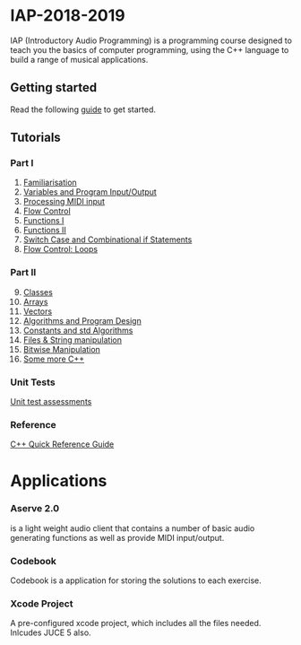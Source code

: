 # IAP-2018-2019

IAP (Introductory Audio Programming) is a programming course designed to teach you the basics of computer programming, using the C++ language to build a range of musical applications.

## Getting started

Read the following <a href="https://github.com/uwePhillPhelps/IAP-2019-2020/blob/master/Tutorials/Getting%20Started.md">guide</a> to get started.


## Tutorials

### Part I
1.  <a href="https://github.com/uwePhillPhelps/IAP-2019-2020/blob/master/Tutorials/Part%201/1%20-%20Familiarisation.md">Familiarisation</a>
2.  <a href="https://github.com/uwePhillPhelps/IAP-2019-2020/blob/master/Tutorials/Part%201/2%20-%20Variables%20and%20IO.md">Variables and Program Input/Output</a>
3.  <a href="https://github.com/uwePhillPhelps/IAP-2019-2020/blob/master/Tutorials/Part%201/3%20-%20Processing%20MIDI%20Input.md">Processing MIDI input</a>
4.  <a href="https://github.com/uwePhillPhelps/IAP-2019-2020/blob/master/Tutorials/Part%201/4%20-%20Flow%20Control.md">Flow Control</a>
5.  <a href="https://github.com/uwePhillPhelps/IAP-2019-2020/blob/master/Tutorials/Part%201/5%20-%20Functions.md">Functions I</a>
6.  <a href="https://github.com/uwePhillPhelps/IAP-2019-2020/blob/master/Tutorials/Part%201/6%20-%20Functions%20II.md">Functions II</a>
7.  <a href="https://github.com/uwePhillPhelps/IAP-2019-2020/blob/master/Tutorials/Part%201/7%20-%20Switch%20and%20Combinational%20Logic.md">Switch Case and Combinational if Statements</a>
8.  <a href="https://github.com/uwePhillPhelps/IAP-2019-2020/blob/master/Tutorials/Part%201/8%20-%20Loops.md">Flow Control: Loops</a>

### Part II
9.  <a href="https://github.com/uwePhillPhelps/IAP-2019-2020/blob/master/Tutorials/Part%202/9%20-%20Classes.md">Classes</a>
10.  <a href="https://github.com/uwePhillPhelps/IAP-2019-2020/blob/master/Tutorials/Part%202/10%20-%20Arrays.md">Arrays</a>
11.  <a href="https://github.com/uwePhillPhelps/IAP-2019-2020/blob/master/Tutorials/Part%202/11%20-%20Vector.md">Vectors</a>
12.  <a href="https://github.com/uwePhillPhelps/IAP-2019-2020/blob/master/Tutorials/Part%202/12%20-%20Algorithms%20and%20Program%20design.md">Algorithms and Program Design</a>
13.  <a href="https://github.com/uwePhillPhelps/IAP-2019-2020/blob/master/Tutorials/Part%202/13%20-%20Constants%20and%20Algorithms.md">Constants and std Algorithms</a>
14.  <a href="https://github.com/uwePhillPhelps/IAP-2019-2020/blob/master/Tutorials/Part%202/14%20-%20Files%20and%20String%20Manipulation.md">Files & String manipulation</a>
15.  <a href="https://github.com/uwePhillPhelps/IAP-2019-2020/blob/master/Tutorials/Part%202/15%20-%20Bitwise%20Manipulation.md">Bitwise Manipulation</a>
16.  <a href="https://github.com/uwePhillPhelps/IAP-2019-2020/blob/master/Tutorials/Part%202/16%20-%20Some%20More%20CPP.md">Some more C++</a>

### Unit Tests

<a href="https://github.com/uwePhillPhelps/IAP-2019-2020/blob/master/Solutions/Overview.md">Unit test assessments</a>

### Reference

<a href="https://github.com/uwePhillPhelps/IAP-2019-2020/blob/master/Tutorials/C%2B%2B%20Quick%20Reference.md">C++ Quick Reference Guide</a>

# Applications 

### Aserve 2.0
is a light weight audio client that contains a number of basic audio generating functions as well as provide MIDI input/output.

### Codebook
Codebook is a application for storing the solutions to each exercise.

### Xcode Project

A pre-configured xcode project, which includes all the files needed. Inlcudes JUCE 5 also.

